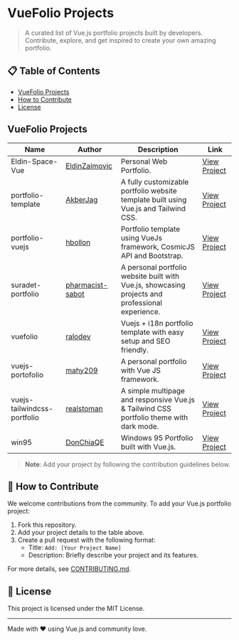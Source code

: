 # VueFolio Projects

> A curated list of Vue.js portfolio projects built by developers. Contribute, explore, and get inspired to create your own amazing portfolio.

## 📋 Table of Contents

- [VueFolio Projects](#-vuefolio-projects)
- [How to Contribute](#-how-to-contribute)
- [License](#-license)

## VueFolio Projects

| Name | Author | Description | Link |
|------|--------|-------------|------|
| Eldin-Space-Vue | [EldinZaimovic](https://github.com/EldinZaimovic) | Personal Web Portfolio. | [View Project](https://github.com/EldinZaimovic/Eldin-Space-Vue) |
| portfolio-template | [AkberJag](https://github.com/AkberJag) | A fully customizable portfolio website template built using Vue.js and Tailwind CSS. | [View Project](https://github.com/AkberJag/portfolio-template) |
| portfolio-vuejs | [hbollon](https://github.com/hbollon) | Portfolio template using VueJs framework, CosmicJS API and Bootstrap. | [View Project](https://github.com/hbollon/portfolio-vuejs) |
| suradet-portfolio | [pharmacist-sabot](https://github.com/pharmacist-sabot) | A personal portfolio website built with Vue.js, showcasing projects and professional experience. | [View Project](https://github.com/pharmacist-sabot/suradet-portfolio) |
| vuefolio | [ralodev](https://github.com/ralodev) | Vuejs + i18n portfolio template with easy setup and SEO friendly. | [View Project](https://github.com/ralodev/vuefolio) |
| vuejs-portofolio | [mahy209](https://github.com/mahy209) | A personal portfolio with Vue JS framework. | [View Project](https://github.com/mahy209/vuejs-portofolio) |
| vuejs-tailwindcss-portfolio | [realstoman](https://github.com/realstoman) | A simple multipage and responsive Vue.js & Tailwind CSS portfolio theme with dark mode. | [View Project](https://github.com/realstoman/vuejs-tailwindcss-portfolio) |
| win95 | [DonChiaQE](https://github.com/DonChiaQE) | Windows 95 Portfolio built with Vue.js. | [View Project](https://github.com/DonChiaQE/win95) |

> **Note**: Add your project by following the contribution guidelines below.

## 🤝 How to Contribute

We welcome contributions from the community. To add your Vue.js portfolio project:

1. Fork this repository.
2. Add your project details to the table above.
3. Create a pull request with the following format:
   - Title: `Add: [Your Project Name]`
   - Description: Briefly describe your project and its features.

For more details, see [CONTRIBUTING.md](./CONTRIBUTING.md).

## 📄 License

This project is licensed under the MIT License.

---

Made with ❤️ using Vue.js and community love.
